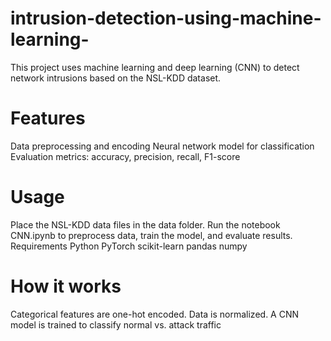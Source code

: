 # intrusion-detection-using-machine-learning-
This project uses machine learning and deep learning (CNN) to detect network intrusions based on the NSL-KDD dataset.

# Features
Data preprocessing and encoding
Neural network model for classification
Evaluation metrics: accuracy, precision, recall, F1-score
# Usage
Place the NSL-KDD data files in the data folder.
Run the notebook CNN.ipynb  to preprocess data, train the model, and evaluate results.
Requirements
Python
PyTorch
scikit-learn
pandas
numpy
# How it works
Categorical features are one-hot encoded.
Data is normalized.
A CNN model is trained to classify normal vs. attack traffic

